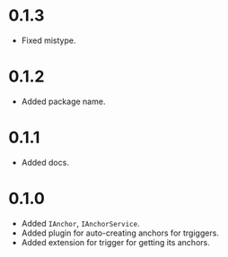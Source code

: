 # 0.1.3

- Fixed mistype.

# 0.1.2

- Added package name.

# 0.1.1

- Added docs.

# 0.1.0

- Added `IAnchor`, `IAnchorService`.
- Added plugin for auto-creating anchors for trgiggers.
- Added extension for trigger for getting its anchors.